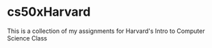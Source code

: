 # cs50xHarvard
This is a collection of my assignments for Harvard's Intro to Computer Science Class
